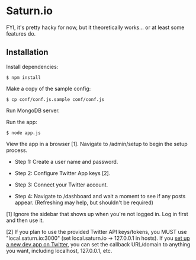 Saturn.io
=========

FYI, it's pretty hacky for now, but it theoretically works... or at least some features do.

Installation
------------

Install dependencies:

    $ npm install

Make a copy of the sample config:

    $ cp conf/conf.js.sample conf/conf.js

Run MongoDB server.

Run the app:

    $ node app.js

View the app in a browser [1]. Navigate to /admin/setup to begin the setup process.

* Step 1: Create a user name and password.

* Step 2: Configure Twitter App keys [2].

* Step 3: Connect your Twitter account.

* Step 4: Navigate to /dashboard and wait a moment to see if any posts appear. (Refreshing may help, but shouldn't be required)

[1] Ignore the sidebar that shows up when you're not logged in. Log in first and then use it.

[2] If you plan to use the provided Twitter API keys/tokens, you MUST use "local.saturn.io:3000" (set local.saturn.io -> 127.0.0.1 in hosts). If you [set up a new dev app on Twitter](https://dev.twitter.com/apps/), you can set the callback URL/domain to anything you want, including localhost, 127.0.0.1, etc.
